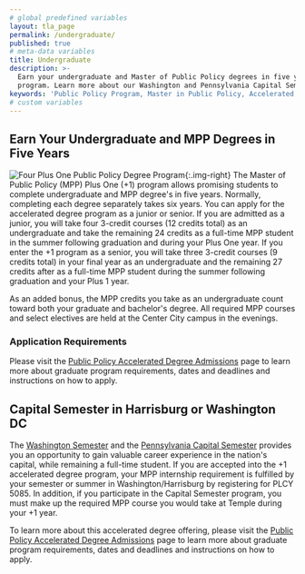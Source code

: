 ```yaml
---
# global predefined variables
layout: tla_page
permalink: /undergraduate/
published: true
# meta-data variables
title: Undergraduate
description: >-
  Earn your undergraduate and Master of Public Policy degrees in five years with Temple University’s Four Plus One Accelerated Degree 
  program. Learn more about our Washington and Pennsylvania Capital Semester programs from the College of Liberal Arts!
keywords: 'Public Policy Program, Master in Public Policy, Accelerated Degree Program, Four Plus One Program'
# custom variables
---
```

## Earn Your Undergraduate and MPP Degrees in Five Years
![Four Plus One Public Policy Degree Program]({{site.baseurl}}/media/mpp-accelerated-degree-program-temple.png){:.img-right}
The Master of Public Policy (MPP) Plus One (+1) program allows promising students to complete undergraduate and MPP degree's in five years. Normally, completing each degree separately takes six years. You can apply for the accelerated degree program as a junior or senior. If you are admitted as a junior, you will take four 3-credit courses (12 credits total) as an undergraduate and take the remaining 24 credits as a full-time MPP student in the summer following graduation and during your Plus One year. If you enter the +1 program as a senior, you will take three 3-credit courses (9 credits total) in your final year as an undergraduate and the remaining 27 credits after as a full-time MPP student during the summer following graduation and your Plus 1 year.

As an added bonus, the MPP credits you take as an undergraduate count toward both your graduate and bachelor's degree. All required MPP courses and select electives are held at the Center City campus in the evenings.

### Application Requirements
Please visit the [Public Policy Accelerated Degree Admissions](https://liberalarts.temple.edu/ba-political-science-ms-public-policy) page to learn more about graduate program requirements, dates and deadlines and instructions on how to apply.

## Capital Semester in Harrisburg or Washington DC
The [Washington Semester](http://www.cla.temple.edu/ipa/the-washington-semester/) and the [Pennsylvania Capital Semester](http://www.cla.temple.edu/ipa/about/the-pennsylvania-capital-semester/) provides you an opportunity to gain valuable career experience in the nation's capital, while remaining a full-time student. If you are accepted into the +1 accelerated degree program, your MPP internship requirement is fulfilled by your semester or summer in Washington/Harrisburg by registering for PLCY 5085. In addition, if you participate in the Capital Semester program, you must make up the required MPP course you would take at Temple during your +1 year.

To learn more about this accelerated degree offering, please visit the [Public Policy Accelerated Degree Admissions](https://liberalarts.temple.edu/ba-political-science-ms-public-policy) page to learn more about graduate program requirements, dates and deadlines and instructions on how to apply.
